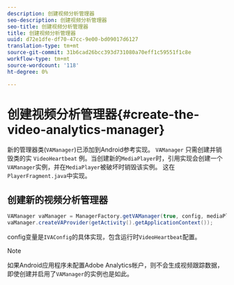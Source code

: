 ```yaml
---
description: 创建视频分析管理器
seo-description: 创建视频分析管理器
seo-title: 创建视频分析管理器
title: 创建视频分析管理器
uuid: d72e1dfe-df70-47cc-9e00-bd09017d6127
translation-type: tm+mt
source-git-commit: 31b6cad26bcc393d731080a70eff1c59551f1c8e
workflow-type: tm+mt
source-wordcount: '118'
ht-degree: 0%

---
```



# 创建视频分析管理器{#create-the-video-analytics-manager}

新的管理器类(`VAManager`)已添加到Android参考实现。 `VAManager` 只需创建并销毁类的实 `VideoHeartbeat` 例。当创建新的`MediaPlayer`时，引用实现会创建一个`VAManager`实例，并在`MediaPlayer`被破坏时销毁该实例。 这在`PlayerFragment.java`中实现。

## 创建新的视频分析管理器

```java
VAManager vaManager = ManagerFactory.getVAManager(true, config, mediaPlayer);  
vaManager.createVAProvider(getActivity().getApplicationContext()); 
```

config变量是`IVAConfig`的具体实现，包含运行时`VideoHeartbeat`配置。

>[!NOTE]
>
>如果Android应用程序未配置Adobe Analytics帐户，则不会生成视频跟踪数据，即使创建并启用了`VAManager`的实例也是如此。

